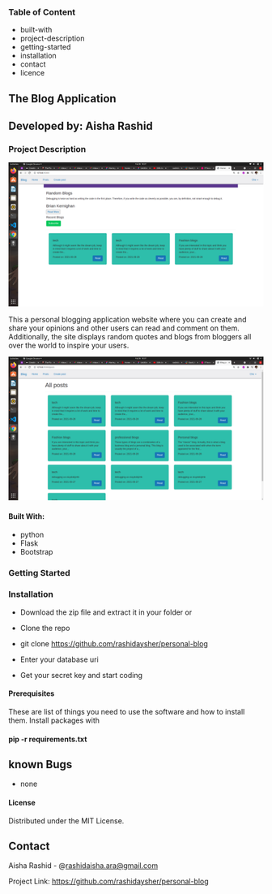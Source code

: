 ### Table of Content
* built-with
* project-description
* getting-started
* installation
* contact
* licence





##                               The Blog Application

##                               Developed by: Aisha Rashid



### Project Description
<img src = "app/static/images/Screenshot from 2021-09-28 10-27-53.png" >

This a personal blogging application website where you can create and share your opinions and other users can read and comment on them. Additionally, the site displays random quotes  and blogs from bloggers all over the world to inspire your users. 

<img src = "app/static/images/Screenshot from 2021-09-28 10-27-40.png" >

#### Built With:
* python
* Flask
* Bootstrap



### Getting Started

 ### Installation
* Download the zip file and extract it in your folder or

* Clone the repo
* git clone https://github.com/rashidaysher/personal-blog

* Enter your database uri

* Get your secret key and start coding



#### Prerequisites
 These are list of things you need to use the software and how to install them.
 Install packages with
#### pip -r requirements.txt


## known Bugs
* none

#### License
Distributed under the MIT License. 


 ## Contact
Aisha Rashid - @rashidaisha.ara@gmail.com

Project Link: https://github.com/rashidaysher/personal-blog
